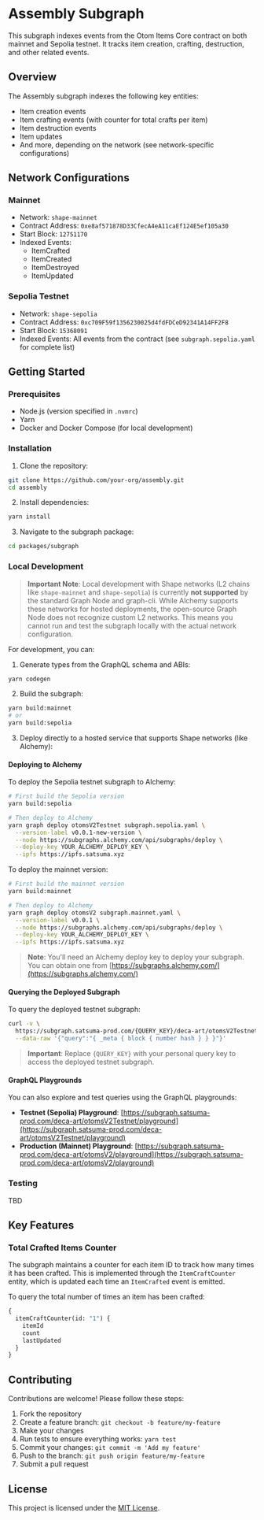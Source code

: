# Assembly Subgraph

This subgraph indexes events from the Otom Items Core contract on both mainnet and Sepolia testnet. It tracks item creation, crafting, destruction, and other related events.

## Overview

The Assembly subgraph indexes the following key entities:

- Item creation events
- Item crafting events (with counter for total crafts per item)
- Item destruction events
- Item updates
- And more, depending on the network (see network-specific configurations)

## Network Configurations

### Mainnet

- Network: `shape-mainnet`
- Contract Address: `0xe8af571878D33CfecA4eA11caEf124E5ef105a30`
- Start Block: `12751170`
- Indexed Events:
  - ItemCrafted
  - ItemCreated
  - ItemDestroyed
  - ItemUpdated

### Sepolia Testnet

- Network: `shape-sepolia`
- Contract Address: `0xc709F59f1356230025d4fdFDCeD92341A14FF2F8`
- Start Block: `15368091`
- Indexed Events: All events from the contract (see `subgraph.sepolia.yaml` for complete list)

## Getting Started

### Prerequisites

- Node.js (version specified in `.nvmrc`)
- Yarn
- Docker and Docker Compose (for local development)

### Installation

1. Clone the repository:

```bash
git clone https://github.com/your-org/assembly.git
cd assembly
```

2. Install dependencies:

```bash
yarn install
```

3. Navigate to the subgraph package:

```bash
cd packages/subgraph
```

### Local Development

> **Important Note**: Local development with Shape networks (L2 chains like `shape-mainnet` and `shape-sepolia`) is currently **not supported** by the standard Graph Node and graph-cli. While Alchemy supports these networks for hosted deployments, the open-source Graph Node does not recognize custom L2 networks. This means you cannot run and test the subgraph locally with the actual network configuration.

For development, you can:

1. Generate types from the GraphQL schema and ABIs:

```bash
yarn codegen
```

2. Build the subgraph:

```bash
yarn build:mainnet
# or
yarn build:sepolia
```

3. Deploy directly to a hosted service that supports Shape networks (like Alchemy):

#### Deploying to Alchemy

To deploy the Sepolia testnet subgraph to Alchemy:

```bash
# First build the Sepolia version
yarn build:sepolia

# Then deploy to Alchemy
yarn graph deploy otomsV2Testnet subgraph.sepolia.yaml \
  --version-label v0.0.1-new-version \
  --node https://subgraphs.alchemy.com/api/subgraphs/deploy \
  --deploy-key YOUR_ALCHEMY_DEPLOY_KEY \
  --ipfs https://ipfs.satsuma.xyz
```

To deploy the mainnet version:

```bash
# First build the mainnet version
yarn build:mainnet

# Then deploy to Alchemy
yarn graph deploy otomsV2 subgraph.mainnet.yaml \
  --version-label v0.0.1 \
  --node https://subgraphs.alchemy.com/api/subgraphs/deploy \
  --deploy-key YOUR_ALCHEMY_DEPLOY_KEY \
  --ipfs https://ipfs.satsuma.xyz
```

> **Note**: You'll need an Alchemy deploy key to deploy your subgraph. You can obtain one from [https://subgraphs.alchemy.com/](https://subgraphs.alchemy.com/)

#### Querying the Deployed Subgraph

To query the deployed testnet subgraph:

```bash
curl -v \
  https://subgraph.satsuma-prod.com/{QUERY_KEY}/deca-art/otomsV2Testnet/version/v0.0.1-new-version/api \
  --data-raw '{"query":"{ _meta { block { number hash } } }"}'
```

> **Important**: Replace `{QUERY_KEY}` with your personal query key to access the deployed testnet subgraph.

#### GraphQL Playgrounds

You can also explore and test queries using the GraphQL playgrounds:

- **Testnet (Sepolia) Playground**: [https://subgraph.satsuma-prod.com/deca-art/otomsV2Testnet/playground](https://subgraph.satsuma-prod.com/deca-art/otomsV2Testnet/playground)
- **Production (Mainnet) Playground**: [https://subgraph.satsuma-prod.com/deca-art/otomsV2/playground](https://subgraph.satsuma-prod.com/deca-art/otomsV2/playground)

### Testing

TBD

## Key Features

### Total Crafted Items Counter

The subgraph maintains a counter for each item ID to track how many times it has been crafted. This is implemented through the `ItemCraftCounter` entity, which is updated each time an `ItemCrafted` event is emitted.

To query the total number of times an item has been crafted:

```graphql
{
  itemCraftCounter(id: "1") {
    itemId
    count
    lastUpdated
  }
}
```

## Contributing

Contributions are welcome! Please follow these steps:

1. Fork the repository
2. Create a feature branch: `git checkout -b feature/my-feature`
3. Make your changes
4. Run tests to ensure everything works: `yarn test`
5. Commit your changes: `git commit -m 'Add my feature'`
6. Push to the branch: `git push origin feature/my-feature`
7. Submit a pull request

## License

This project is licensed under the [MIT License](LICENSE).
